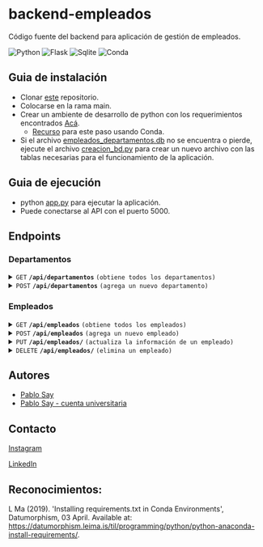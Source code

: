 # backend-empleados
Código fuente del backend para aplicación de gestión de empleados.

![Python]
![Flask]
![Sqlite]
![Conda]

## Guia de instalación

* Clonar [este](https://github.com/pablosayc21/backend-empleados.git) repositorio.
* Colocarse en la rama main.
* Crear un ambiente de desarrollo de python con los requerimientos encontrados [Acá](https://github.com/pablosayc21/backend-empleados/blob/main/requirements.txt).
  * [Recurso](https://datumorphism.leima.is/til/programming/python/python-anaconda-install-requirements/) para este paso usando Conda.
* Si el archivo [empleados_departamentos.db](https://github.com/pablosayc21/backend-empleados/blob/main/empleados_departamentos.db) no se encuentra o pierde, ejecute el archivo [creacion_bd.py](https://github.com/pablosayc21/backend-empleados/blob/main/creacion_bd.py) para crear un nuevo archivo con las tablas necesarias para el funcionamiento de la aplicación.

## Guia de ejecución 

* python [app.py](https://github.com/pablosayc21/backend-empleados/blob/main/app.py) para ejecutar la aplicación.
* Puede conectarse al API con el puerto 5000.

## Endpoints

### Departamentos

<details>
  <summary><code>GET</code> <code><b>/api/departamentos</b></code> <code>(obtiene todos los departamentos)</code></summary>

##### Parameters

> None

##### Responses

> | http code     | content-type                      | response                                                            |
> |---------------|-----------------------------------|---------------------------------------------------------------------|
> | `200`         | `application/json`                | Lista de departamentos en formato JSON                              |
> | `400`         | `application/json`                | `{"message": "Error interno del servidor: <detalle del error>"}`     |

##### Example cURL

> ```bash
>  curl -X GET http://localhost:5000/api/departamentos
> ```

</details>

<details>
  <summary><code>POST</code> <code><b>/api/departamentos</b></code> <code>(agrega un nuevo departamento)</code></summary>

##### Parameters

> | name          |  type      | data type      | description                                    |
> |---------------|------------|----------------|------------------------------------------------|
> | `nombre`      |  required  | string         | El nombre del nuevo departamento               |

##### Responses

> | http code     | content-type                      | response                                                            |
> |---------------|-----------------------------------|---------------------------------------------------------------------|
> | `201`         | `application/json`                | `{"message": "Departamento agregado"}`                              |
> | `400`         | `application/json`                | `{"message": "El contenido del request no es JSON"}`                |
> | `400`         | `application/json`                | `{"message": "Todos los campos son obligatorios: nombre de departamento"}` |
> | `400`         | `application/json`                | `{"message": "Error interno del servidor: <detalle del error>"}`     |

##### Example cURL

> ```bash
>  curl -X POST -H "Content-Type: application/json" -d '{"nombre": "Finanzas"}' http://localhost:5000/api/departamentos
> ```

</details>

### Empleados

<details>
  <summary><code>GET</code> <code><b>/api/empleados</b></code> <code>(obtiene todos los empleados)</code></summary>

##### Parameters

> None

##### Responses

> | http code     | content-type                      | response                                                            |
> |---------------|-----------------------------------|---------------------------------------------------------------------|
> | `200`         | `application/json`                | Lista de empleados en formato JSON                                  |
> | `400`         | `application/json`                | `{"message": "Error interno del servidor: <detalle del error>"}`     |

##### Example cURL

> ```bash
>  curl -X GET http://localhost:5000/api/empleados
> ```

</details>

<details>
  <summary><code>POST</code> <code><b>/api/empleados</b></code> <code>(agrega un nuevo empleado)</code></summary>

##### Parameters

> | name                  |  type      | data type      | description                                    |
> |-----------------------|------------|----------------|------------------------------------------------|
> | `nombre`              |  required  | string         | El nombre del empleado                         |
> | `apellido`            |  required  | string         | El apellido del empleado                       |
> | `departamento_id`     |  required  | int            | El ID del departamento al que pertenece el empleado |
> | `fecha_contratacion`  |  required  | string         | La fecha de contratación del empleado (yyyy-mm-dd) |
> | `cargo`               |  required  | string         | El cargo del empleado                          |

##### Responses

> | http code     | content-type                      | response                                                            |
> |---------------|-----------------------------------|---------------------------------------------------------------------|
> | `201`         | `application/json`                | `{"message": "Empleado agregado"}`                                  |
> | `400`         | `application/json`                | `{"message": "El contenido del request no es JSON"}`                |
> | `400`         | `application/json`                | `{"message": "Todos los campos son obligatorios: nombre, apellido, departamento_id, fecha_contratacion, cargo"}` |
> | `404`         | `application/json`                | `{"message": "El departamento_id especificado no existe."}`          |
> | `400`         | `application/json`                | `{"message": "Error interno del servidor: <detalle del error>"}`     |

##### Example cURL

> ```bash
>  curl -X POST -H "Content-Type: application/json" -d '{"nombre": "Juan", "apellido": "Pérez", "departamento_id": 1, "fecha_contratacion": "2023-09-25", "cargo": "Analista"}' http://localhost:5000/api/empleados
> ```

</details>

<details>
  <summary><code>PUT</code> <code><b>/api/empleados/<id></b></code> <code>(actualiza la información de un empleado)</code></summary>

##### Parameters

> | name                  |  type      | data type      | description                                    |
> |-----------------------|------------|----------------|------------------------------------------------|
> | `id`                  |  required  | int            | El ID del empleado a actualizar                |
> | `nombre`              |  required  | string         | El nuevo nombre del empleado                   |
> | `apellido`            |  required  | string         | El nuevo apellido del empleado                 |
> | `departamento_id`     |  required  | int            | El nuevo ID del departamento                   |
> | `fecha_contratacion`  |  required  | string         | La nueva fecha de contratación del empleado    |
> | `cargo`               |  required  | string         | El nuevo cargo del empleado                    |

##### Responses

> | http code     | content-type                      | response                                                            |
> |---------------|-----------------------------------|---------------------------------------------------------------------|
> | `200`         | `application/json`                | `{"message": "Empleado actualizado"}`                               |
> | `400`         | `application/json`                | `{"message": "El contenido del request no es JSON"}`                |
> | `400`         | `application/json`                | `{"message": "Todos los campos son obligatorios: nombre, apellido, departamento_id, fecha_contratacion, cargo"}` |
> | `404`         | `application/json`                | `{"message": "Empleado no encontrado."}`                            |
> | `404`         | `application/json`                | `{"message": "El departamento_id especificado no existe."}`          |
> | `400`         | `application/json`                | `{"message": "Error interno del servidor: <detalle del error>"}`     |

##### Example cURL

> ```bash
>  curl -X PUT -H "Content-Type: application/json" -d '{"nombre": "Juan", "apellido": "Pérez", "departamento_id": 2, "fecha_contratacion": "2023-09-25", "cargo": "Gerente"}' http://localhost:5000/api/empleados/1
> ```

</details>

<details>
  <summary><code>DELETE</code> <code><b>/api/empleados/<id></b></code> <code>(elimina un empleado)</code></summary>

##### Parameters

> | name   |  type      | data type      | description                                          |
> |--------|------------|----------------|------------------------------------------------------|
> | `id`   |  required  | int            | El ID del empleado a eliminar                        |

##### Responses

> | http code     | content-type                      | response                                                            |
> |---------------|-----------------------------------|---------------------------------------------------------------------|
> | `200`         | `application/json`                | `{"message": "Empleado eliminado."}`                                |
> | `404`         | `application/json`                | `{"message": "Empleado no encontrado."}`                            |
> | `400`         | `application/json`                | `{"message": "Error interno del servidor: <detalle del error>"}`     |

##### Example cURL

> ```bash
>  curl -X DELETE http://localhost:5000/api/empleados/1
> ```

</details>

## Autores
* [Pablo Say](https://github.com/pablosayc21)
* [Pablo Say - cuenta universitaria](https://github.com/pablosay)

## Contacto

[Instagram](https://www.instagram.com/pablosc_21/) 

[LinkedIn](https://www.linkedin.com/in/PabloSay21/)

## Reconocimientos: 

L Ma (2019). 'Installing requirements.txt in Conda Environments', Datumorphism, 03 April. Available at: https://datumorphism.leima.is/til/programming/python/python-anaconda-install-requirements/.

[Python]:https://img.shields.io/badge/Python-gray?logo=python
[Flask]:https://img.shields.io/badge/flask-gray?logo=flask
[Sqlite]:https://img.shields.io/badge/sqlite-gray?logo=sqlite
[Conda]:https://img.shields.io/badge/anaconda-gray?logo=anaconda

